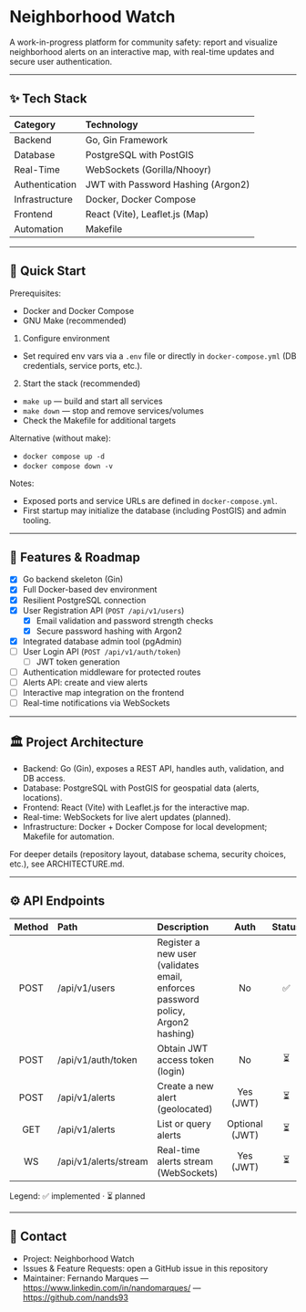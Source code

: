 # Neighborhood Watch

A work-in-progress platform for community safety: report and visualize neighborhood alerts on an interactive map, with real-time updates and secure user authentication.

---

## ✨ Tech Stack

| Category | Technology |
| :--- | :--- |
| Backend | Go, Gin Framework |
| Database | PostgreSQL with PostGIS |
| Real-Time | WebSockets (Gorilla/Nhooyr) |
| Authentication | JWT with Password Hashing (Argon2) |
| Infrastructure | Docker, Docker Compose |
| Frontend | React (Vite), Leaflet.js (Map) |
| Automation | Makefile |

---

## 🚀 Quick Start

Prerequisites:
- Docker and Docker Compose
- GNU Make (recommended)

1) Configure environment
- Set required env vars via a `.env` file or directly in `docker-compose.yml` (DB credentials, service ports, etc.).

2) Start the stack (recommended)
- `make up` — build and start all services
- `make down` — stop and remove services/volumes
- Check the Makefile for additional targets

Alternative (without make):
- `docker compose up -d`
- `docker compose down -v`

Notes:
- Exposed ports and service URLs are defined in `docker-compose.yml`.
- First startup may initialize the database (including PostGIS) and admin tooling.

---

## 📝 Features & Roadmap

- [x] Go backend skeleton (Gin)
- [x] Full Docker-based dev environment
- [x] Resilient PostgreSQL connection
- [x] User Registration API (`POST /api/v1/users`)
  - [x] Email validation and password strength checks
  - [x] Secure password hashing with Argon2
- [x] Integrated database admin tool (pgAdmin)
- [ ] User Login API (`POST /api/v1/auth/token`)
  - [ ] JWT token generation
- [ ] Authentication middleware for protected routes
- [ ] Alerts API: create and view alerts
- [ ] Interactive map integration on the frontend
- [ ] Real-time notifications via WebSockets

---

## 🏛️ Project Architecture

- Backend: Go (Gin), exposes a REST API, handles auth, validation, and DB access.
- Database: PostgreSQL with PostGIS for geospatial data (alerts, locations).
- Frontend: React (Vite) with Leaflet.js for the interactive map.
- Real-time: WebSockets for live alert updates (planned).
- Infrastructure: Docker + Docker Compose for local development; Makefile for automation.

For deeper details (repository layout, database schema, security choices, etc.), see ARCHITECTURE.md.

---

## ⚙️ API Endpoints

| Method | Path | Description | Auth | Status |
| :---: | :--- | :--- | :---: | :---: |
| POST | /api/v1/users | Register a new user (validates email, enforces password policy, Argon2 hashing) | No | ✅ |
| POST | /api/v1/auth/token | Obtain JWT access token (login) | No | ⏳ |
| POST | /api/v1/alerts | Create a new alert (geolocated) | Yes (JWT) | ⏳ |
| GET | /api/v1/alerts | List or query alerts | Optional (JWT) | ⏳ |
| WS | /api/v1/alerts/stream | Real-time alerts stream (WebSockets) | Yes (JWT) | ⏳ |

Legend: ✅ implemented · ⏳ planned

---

## 🤝 Contact

- Project: Neighborhood Watch
- Issues & Feature Requests: open a GitHub issue in this repository
- Maintainer: Fernando Marques — https://www.linkedin.com/in/nandomarques/ — https://github.com/nands93